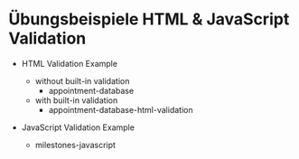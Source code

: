 
# Übungsbeispiele HTML & JavaScript Validation 

- HTML Validation Example 
  - without built-in validation 
    - appointment-database
  - with built-in validation
    - appointment-database-html-validation
  
- JavaScript Validation Example 
  - milestones-javascript
